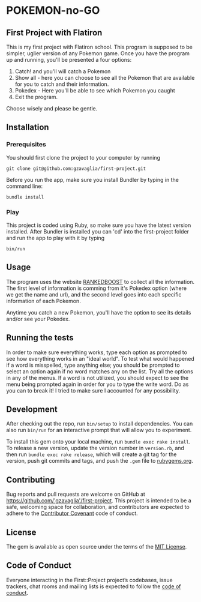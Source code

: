 # POKEMON-no-GO
## First Project with Flatiron

This is my  first project with Flatiron school. This program is supposed to be simpler, uglier version of any Pokemon game. 
Once you have the program up and running, you'll be presented a four options:
1. Catch! and you'll will catch a Pokemon
2. Show all - here you can choose to see all the Pokemon that are available for you to catch and their information. 
3. Pokedex - Here you'll be able to see which Pokemon you caught
4. Exit the program.

Choose wisely and please be gentle.

## Installation
### Prerequisites 
You should first clone the project to your computer by running 

``` git clone git@github.com:gzavaglia/first-project.git ``` 

Before you run the app, make sure you install Bundler by typing in the command line: 

```
bundle install
```
### Play 

This project is coded using Ruby, so make sure you have the latest version installed. 
After Bundler is installed you can 'cd' into the first-project folder and run the app to play with it by typing

``` 
bin/run
``` 

## Usage

The program uses the website [RANKEDBOOST](https://rankedboost.com/pokemon-go/) to collect all the information. The first level of information is comming from it's Pokedex option (where we get the name and url), and the second level goes into each specific information of each Pokemon. 

Anytime you catch a new Pokemon, you'll have the option to see its details and/or see your Pokedex. 

## Running the tests

In order to make sure everything works, type each option as prompted to see how everything works in an "ideal world". To test what would happened if a word is misspelled, type anything else; you should be prompted to select an option again if no word matches any on the list. Try all the options in any of the menus. If a word is not utilized, you should expect to see the menu being prompted again in order for you to type the write word. Do as you can to break it! I tried to make sure I accounted for any possibility.  

## Development

After checking out the repo, run `bin/setup` to install dependencies. You can also run `bin/run` for an interactive prompt that will allow you to experiment.

To install this gem onto your local machine, run `bundle exec rake install`. To release a new version, update the version number in `version.rb`, and then run `bundle exec rake release`, which will create a git tag for the version, push git commits and tags, and push the `.gem` file to [rubygems.org](https://rubygems.org).

## Contributing

Bug reports and pull requests are welcome on GitHub at https://github.com/'gzavaglia'/first-project. This project is intended to be a safe, welcoming space for collaboration, and contributors are expected to adhere to the [Contributor Covenant](http://contributor-covenant.org) code of conduct.

## License

The gem is available as open source under the terms of the [MIT License](https://opensource.org/licenses/MIT).

## Code of Conduct

Everyone interacting in the First::Project project’s codebases, issue trackers, chat rooms and mailing lists is expected to follow the [code of conduct](https://github.com/'gzavaglia'/first-project/blob/master/CODE_OF_CONDUCT.md).
